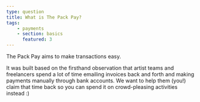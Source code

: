 ```yaml
---
type: question
title: What is The Pack Pay?
tags:
    - payments
    - section: basics
      featured: 3
---
```


The Pack Pay aims to make transactions easy.

It was built based on the firsthand observation that artist teams and freelancers spend a lot of time emailing invoices back and forth and making payments manually through bank accounts. We want to help them (you!) claim that time back so you can spend it on crowd-pleasing activities instead :)
